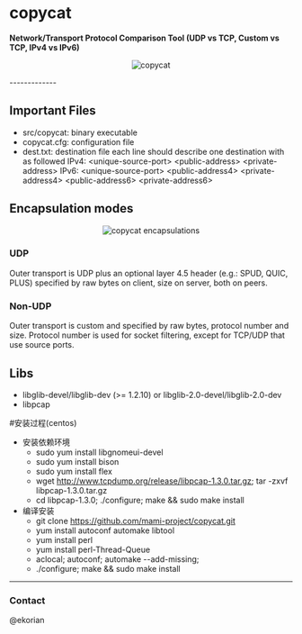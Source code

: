 # copycat

**Network/Transport Protocol Comparison Tool (UDP vs TCP, Custom vs TCP, IPv4 vs IPv6)**
<p align="center">
<img src="./fig/copycat.png" alt="copycat">
</p>
-------------

## Important Files

- src/copycat: binary executable
- copycat.cfg: configuration file
- dest.txt: destination file 
    each line should describe one destination with as followed
    IPv4:
	\<unique-source-port\> \<public-address\> \<private-address\>
    IPv6:
        \<unique-source-port\> \<public-address4\> \<private-address4\> \<public-address6\> \<private-address6\>

## Encapsulation modes

<p align="center">
<img src="./fig/copycat-protocols.png" alt="copycat encapsulations">
</p>

### UDP

Outer transport is UDP plus an optional layer 4.5 header (e.g.: SPUD, QUIC, PLUS) 
specified by raw bytes on client, size on server, both on peers.


### Non-UDP

Outer transport is custom and specified by raw bytes, protocol number
and size. Protocol number is used for socket filtering, except for TCP/UDP
that use source ports.


## Libs
- libglib-devel/libglib-dev (>= 1.2.10) or libglib-2.0-devel/libglib-2.0-dev
- libpcap


#安装过程(centos)
- 安装依赖环境
  - sudo yum install libgnomeui-devel
  - sudo yum install bison
  - sudo yum install flex
  - wget http://www.tcpdump.org/release/libpcap-1.3.0.tar.gz; tar -zxvf libpcap-1.3.0.tar.gz
  - cd libpcap-1.3.0; ./configure; make && sudo make install
- 编译安装
  - git clone https://github.com/mami-project/copycat.git
  - yum install autoconf automake libtool
  - yum install perl
  - yum install perl-Thread-Queue
  - aclocal; autoconf; automake --add-missing;
  - ./configure; make && sudo make install



-------------
### Contact
@ekorian
